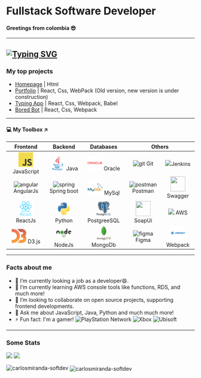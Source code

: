 # Fullstack Software Developer
#### Greetings from colombia 😎

-------------------
[![Typing SVG](https://readme-typing-svg.demolab.com?font=Play&duration=3000&pause=200&left=true&vCenter=true&multiline=true&width=435&height=75&lines=I'm+Carlos+Miranda;A+curious+software+developer)](https://git.io/typing-svg)
-------------------

### My top projects

* [Homepage](https://carlosmiranda-softdev.github.io/homepage/) | Html
* [Portfolio](https://carlosmiranda-softdev.github.io/Portafolio/) | React, Css, WebPack (Old version, new version is under construction)
* [Typing App](https://carlosmiranda-softdev.github.io/TypingApp/) | React, Css, Webpack, Babel
* [Bored Bot](https://carlosmiranda-softdev.github.io/Boredbot/) | React, Css, Webpack

-------------------

#### 💻 My Toolbox ↗️
<table>
    <thead>
        <tr>
            <th>Frontend</th>
            <th>Backend</th>
            <th>Databases</th>
            <th colspan="2">Others</th>
        </tr>
    </thead>
    <tbody align="center">
        <tr>
            <td><img src="https://raw.githubusercontent.com/devicons/devicon/master/icons/javascript/javascript-original.svg" alt="javascript" width="40" height="40"/> JavaScript</td>
            <td><img src="https://raw.githubusercontent.com/devicons/devicon/master/icons/java/java-original.svg" alt="java" width="40" height="40"/> Java</td>
            <td><img src="https://raw.githubusercontent.com/devicons/devicon/master/icons/oracle/oracle-original.svg" alt="oracle" width="40" height="40"/> Oracle</td>
            <td><img src="https://www.vectorlogo.zone/logos/git-scm/git-scm-icon.svg" alt="git" width="40" height="40"/> Git</td>
            <td><img src="https://github.com/rahul-jha98/README_icons/blob/main/language_and_tools/square/jenkins/jenkins.svg"/>Jenkins</td>
        </tr>
        <tr>
            <td><img src="https://angular.io/assets/images/logos/angular/angular.svg" alt="angular" width="40" height="40"/> AngularJs</td>
            <td><img src="https://www.vectorlogo.zone/logos/springio/springio-icon.svg" alt="spring" width="40" height="40"/> Spring boot</td>
            <td><img src="https://raw.githubusercontent.com/devicons/devicon/master/icons/mysql/mysql-original-wordmark.svg" alt="mysql" width="40" height="40"/> MySql</td>
            <td><img src="https://www.vectorlogo.zone/logos/getpostman/getpostman-icon.svg" alt="postman" width="40" height="40"/> Postman</td>
            <td><img height="40px" width="40px" src="https://camo.githubusercontent.com/12280883c2011b7c948b1584fa537d7bdfc46760fed6cd0a88a718dd1472bb0e/68747470733a2f2f63646e2e737667706f726e2e636f6d2f6c6f676f732f737761676765722e737667"/> Swagger</td>
        </tr>
        <tr>
            <td><img src="https://raw.githubusercontent.com/devicons/devicon/master/icons/react/react-original-wordmark.svg" alt="react" width="40" height="40"/> ReactJs</td>
            <td><img src="https://raw.githubusercontent.com/devicons/devicon/master/icons/python/python-original.svg" alt="python" width="40" height="40"/> Python</td>
            <td><img src="https://raw.githubusercontent.com/devicons/devicon/master/icons/postgresql/postgresql-original-wordmark.svg" alt="postgresql" width="40" height="40"/> PostgreeSQL</td>
            <td><img height="40px" width="40px" src="https://d4.alternativeto.net/g-V8W_WyKah-UaMt0lvFsqsohpbYs86mnYBXsXtdgeU/rs:fit:280:280:0/g:ce:0:0/exar:1/YWJzOi8vZGlzdC9pY29ucy9zb2FwdWlfMjEzMzExLnBuZw.png"/> SoapUi</td>
            <td><img src="https://github.com/rahul-jha98/README_icons/blob/main/language_and_tools/square/aws/aws.svg"/> AWS</td>
        </tr>
        <tr>
            <td><img src="https://raw.githubusercontent.com/devicons/devicon/master/icons/d3js/d3js-original.svg" alt="d3js" width="40" height="40"/> D3.js</td>
            <td><img src="https://raw.githubusercontent.com/devicons/devicon/master/icons/nodejs/nodejs-original-wordmark.svg" alt="nodejs" width="40" height="40"/> NodeJs</td>
            <td><img src="https://raw.githubusercontent.com/devicons/devicon/master/icons/mongodb/mongodb-original-wordmark.svg" alt="mongodb" width="40" height="40"/> MongoDb</td>
            <td><img src="https://www.vectorlogo.zone/logos/figma/figma-icon.svg" alt="figma" width="40" height="40"/> Figma</td>
            <td><img src="https://raw.githubusercontent.com/devicons/devicon/d00d0969292a6569d45b06d3f350f463a0107b0d/icons/webpack/webpack-original-wordmark.svg" alt="webpack" width="40" height="40"/> Webpack</td>
        </tr>
    </tbody>
</table>

-------------------

### Facts about me
- 🔭 I’m currently looking a job as a developer😄.
- 🌱 I’m currently learning AWS console tools like functions, RDS, and much more!
- 🤟 I’m looking to collaborate on open source projects, supporting frontend developments.
- 💬 Ask me about JavaScript, Java, Python and much much more!
- ⚡ Fun fact: I'm a gamer! ![PlayStation Network](https://img.shields.io/badge/PSN-%230070D1.svg?style=for-the-badge&logo=Playstation&logoColor=white) ![Xbox](https://img.shields.io/badge/xbox-%23107C10.svg?style=for-the-badge&logo=xbox&logoColor=white) ![Ubisoft](https://img.shields.io/badge/Ubisoft-%23F5F5F5.svg?style=for-the-badge&logo=Ubisoft&logoColor=black)

-------------------

### Some Stats
![](https://komarev.com/ghpvc/?username=carlosmiranda-softdev&color=bluegreen&style=for-the-badge&color=36BCFF)
<a href="https://www.github.com/carlosmiranda-softdev" target="_blank" rel="noreferrer"><img src="https://img.shields.io/github/followers/carlosmiranda-softdev?logo=github&style=for-the-badge&color=36BFFF&labelColor=0f172a" /></a>
<p><img align="left" src="https://github-readme-stats.vercel.app/api/top-langs?username=carlosmiranda-softdev&show_icons=true&locale=en&layout=compact" alt="carlosmiranda-softdev" /></p>
<p>&nbsp;<img align="center" src="https://github-readme-stats.vercel.app/api?username=carlosmiranda-softdev&show_icons=true&locale=en" alt="carlosmiranda-softdev" /></p>
<!--
#### 📫 Contact me 🔽 
[<img height="40px" width="40px" src="https://static.vecteezy.com/system/resources/previews/018/930/587/original/linkedin-logo-linkedin-icon-transparent-free-png.png" />](www.linkedin.com/in/carlosmiranda-softdev)
-->
